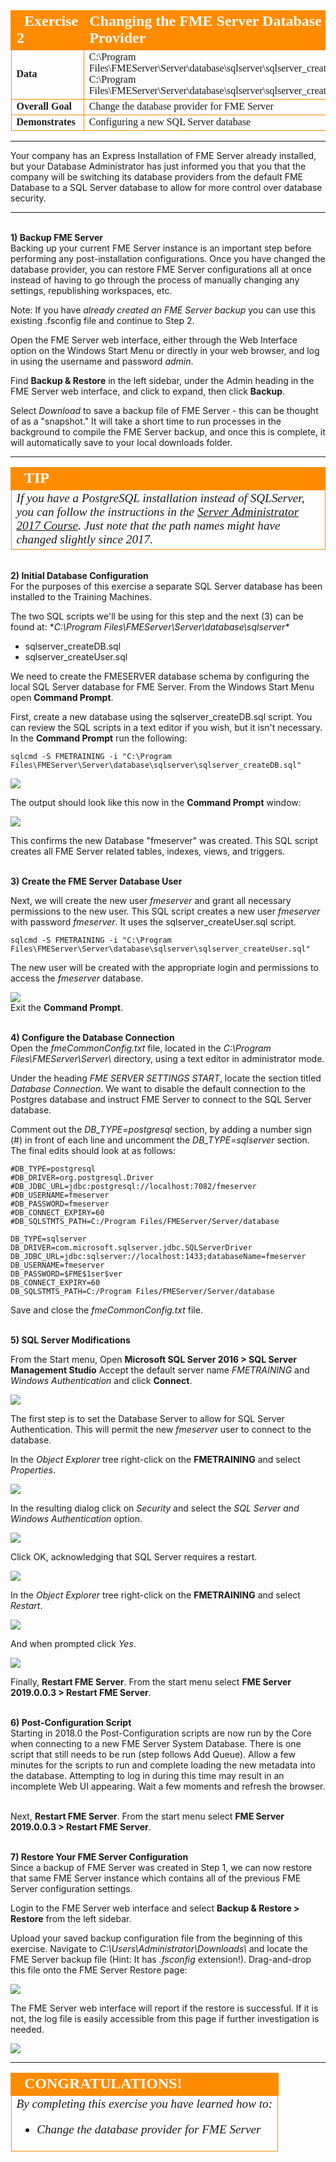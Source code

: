 <!--Exercise Section-->

<table style="border-spacing: 0px;border-collapse: collapse;font-family:serif">
<tr>
<td width=25% style="vertical-align:middle;background-color:darkorange;border: 2px solid darkorange">
<i class="fa fa-cogs fa-lg fa-pull-left fa-fw" style="color:white;padding-right: 12px;vertical-align:text-top"></i>
<span style="color:white;font-size:x-large;font-weight: bold">Exercise 2</span>
</td>
<td style="border: 2px solid darkorange;background-color:darkorange;color:white">
<span style="color:white;font-size:x-large;font-weight: bold">Changing the FME Server Database Provider</span>
</td>
</tr>

<tr>
<td style="border: 1px solid darkorange; font-weight: bold">Data</td>
<td style="border: 1px solid darkorange">C:\Program Files\FMEServer\Server\database\sqlserver\sqlserver_createDB.sql
<br>C:\Program Files\FMEServer\Server\database\sqlserver\sqlserver_createUser.sql</td>
</tr>

<tr>
<td style="border: 1px solid darkorange; font-weight: bold">Overall Goal</td>
<td style="border: 1px solid darkorange">Change the database provider for FME Server</td>
</tr>

<tr>
<td style="border: 1px solid darkorange; font-weight: bold">Demonstrates</td>
<td style="border: 1px solid darkorange">Configuring a new SQL Server database</td>
</tr>

</table>

---

Your company has an Express Installation of FME Server already installed, but your Database Administrator has just informed you that you that the company will be switching its database providers from the default FME Database to a SQL Server database to allow for more control over database security.

---

<!--<table style="border-spacing: 0px">
<tr>
<td style="vertical-align:middle;background-color:darkorange;border: 2px solid darkorange">
<i class="fa fa-quote-left fa-lg fa-pull-left fa-fw" style="color:white;padding-right: 12px;vertical-align:text-top"></i>
<span style="color:white;font-size:x-large;font-weight: bold;font-family:serif">FME Lizard says...</span>
</td>
</tr>

<tr>
<td style="border: 1px solid darkorange">
<span style="font-family:serif; font-style:italic; font-size:larger">
If you have completed the Configuring for HTTPS exercise, remember that the URL to connect to FME Server is now </span><span style="font-family:serif; font-style:italic; font-weight:bold; font-size:larger">https://localhost:8443/fmeserver</span><span style="font-family:serif; font-style:italic; font-size:larger"> and NOT http://localhost/fmeserver!
</span>
</td>
</tr>
</table>-->


<br>**1) Backup FME Server**
<br>Backing up your current FME Server instance is an important step before performing any post-installation configurations. Once you have changed the database provider, you can restore FME Server configurations all at once instead of having to go through the process of manually changing any settings, republishing workspaces, etc.

Note: If you have *already created an FME Server backup* you can use this existing .fsconfig file and continue to Step 2.

Open the FME Server web interface, either through the Web Interface option on the Windows Start Menu or directly in your web browser, and log in using the username and password *admin*.

Find **Backup & Restore** in the left sidebar, under the Admin heading in the FME Server web interface, and click to expand, then click **Backup**.

Select *Download* to save a backup file of FME Server - this can be thought of as a "snapshot." It will take a short time to run processes in the background to compile the FME Server backup, and once this is complete, it will automatically save to your local downloads folder.

---

<!--Tip Section-->

<table style="border-spacing: 0px">
<tr>
<td style="vertical-align:middle;background-color:darkorange;border: 2px solid darkorange">
<i class="fa fa-info-circle fa-lg fa-pull-left fa-fw" style="color:white;padding-right: 12px;vertical-align:text-top"></i>
<span style="color:white;font-size:x-large;font-weight: bold;font-family:serif">TIP</span>
</td>
</tr>

<tr>
<td style="border: 1px solid darkorange">
<span style="font-family:serif; font-style:italic; font-size:larger">
If you have a PostgreSQL installation instead of SQLServer, you can follow the instructions in the <a href="https://safe-software.gitbooks.io/fme-server-administration-training-2017/content/ServerAdmin4Scalability/Exercise2_SwitchingToAPostgreSQLDatabaseWithWindowsSystem.html">Server Administrator 2017 Course</a>. Just note that the path names might have changed slightly since 2017.
</span>
</td>
</tr>
</table>

<br>**2) Initial Database Configuration**
<br>For the purposes of this exercise a separate SQL Server database has been installed to the Training Machines.

The two SQL scripts we'll be using for this step and the next (3) can be found at: **C:\Program Files\FMEServer\Server\database\sqlserver\**
  - sqlserver_createDB.sql
  - sqlserver_createUser.sql

We need to create the FMESERVER database schema by configuring the local SQL Server database for FME Server. From the Windows Start Menu open **Command Prompt**.

<!--**Create the FMESERVER database schema**: The next step is to configure the local SQL Server database for FME Server. From the Windows Start Menu, open **Command Prompt**. -->

First, create a new database using the sqlserver_createDB.sql script.  You can review the SQL scripts in a text editor if you wish, but it isn't necessary. In the **Command Prompt** run the following:

    sqlcmd -S FMETRAINING -i "C:\Program Files\FMEServer\Server\database\sqlserver\sqlserver_createDB.sql"

![](./Images/4.211.Ex2.CommandPrompt1_fmeserver.png)

The output should look like this now in the **Command Prompt** window:

![](./Images/4.212.Ex2.CommandPrompt2_fmeserver.png)

This confirms the new Database "fmeserver" was created.  This SQL script creates all FME Server related tables, indexes, views, and triggers.


<br>**3) Create the FME Server Database User**

Next, we will create the new user *fmeserver* and grant all necessary permissions to the new user.
This SQL script creates a new user *fmeserver* with password *fmeserver*.  It uses the sqlserver_createUser.sql script.

    sqlcmd -S FMETRAINING -i "C:\Program Files\FMEServer\Server\database\sqlserver\sqlserver_createUser.sql"

The new user will be created with the appropriate login and permissions to access the *fmeserver* database.

![](./Images/4.213.Ex2.CommandPrompt3_fmeserver.png)
<br>Exit the **Command Prompt**.

<!-- May add SQL Server Studio steps to confirm database and user was created successfully.  This is optional to include but would help a new user confirm the database and user were created. -->

<br>**4) Configure the Database Connection**
<br>Open the *fmeCommonConfig.txt* file, located in the *C:\Program Files\FMEServer\Server\\* directory, using a text editor in administrator mode.

Under the heading *FME SERVER SETTINGS START*, locate the section titled *Database Connection*. We want to disable the default connection to the Postgres database and instruct FME Server to connect to the SQL Server database.

Comment out the *DB_TYPE=postgresql* section, by adding a number sign (#) in front of each line and uncomment the *DB_TYPE=sqlserver* section.  The final edits should look at as follows:

    #DB_TYPE=postgresql
    #DB_DRIVER=org.postgresql.Driver
    #DB_JDBC_URL=jdbc:postgresql://localhost:7082/fmeserver
    #DB_USERNAME=fmeserver
    #DB_PASSWORD=fmeserver
    #DB_CONNECT_EXPIRY=60
    #DB_SQLSTMTS_PATH=C:/Program Files/FMEServer/Server/database

    DB_TYPE=sqlserver
    DB_DRIVER=com.microsoft.sqlserver.jdbc.SQLServerDriver
    DB_JDBC_URL=jdbc:sqlserver://localhost:1433;databaseName=fmeserver
    DB_USERNAME=fmeserver
    DB_PASSWORD=$FME$1ser$ver
    DB_CONNECT_EXPIRY=60
    DB_SQLSTMTS_PATH=C:/Program Files/FMEServer/Server/database


Save and close the *fmeCommonConfig.txt* file.

<br>**5) SQL Server Modifications**

From the Start menu, Open **Microsoft SQL Server 2016 &#62; SQL Server Management Studio**
Accept the default server name *FMETRAINING* and *Windows Authentication* and click **Connect**.

![](./Images/4.214.Ex2.SQLServer_Login.png)

The first step is to set the Database Server to allow for SQL Server Authentication. This will permit the new *fmeserver* user to connect to the database.

In the *Object Explorer* tree right-click on the **FMETRAINING** and select *Properties*.

![](./Images/4.216.Ex2.SQLServer_Properties2.png)

In the resulting dialog click on *Security* and select the *SQL Server and Windows Authentication* option.

![](./Images/4.217.Ex2.SQLServer_Properties3.png)

Click OK, acknowledging that SQL Server requires a restart.

![](./Images/4.218.Ex2.SQLServer_Properties4.png)

In the *Object Explorer* tree right-click on the **FMETRAINING** and select *Restart*.

![](./Images/4.219.Ex2.SQLServer_Properties5.png)

And when prompted click *Yes*.

![](./Images/4.220.Ex2.SQLServer_Properties6.png)


 Finally, **Restart FME Server**.  From the start menu select **FME Server 2019.0.0.3 &#62; Restart FME Server**.


<br>**6) Post-Configuration Script**
<br>Starting in 2018.0 the Post-Configuration scripts are now run by the Core when connecting to a new FME Server System Database. There is one script that still needs to be run (step follows Add Queue).  Allow a few minutes for the scripts to run and complete loading the new metadata into the database.  Attempting to log in during this time may result in an incomplete Web UI appearing. Wait a few moments and refresh the browser.
<br> <br>

Next, **Restart FME Server**.  From the start menu select **FME Server 2019.0.0.3 &#62; Restart FME Server**.

<br>**7) Restore Your FME Server Configuration**
<br>Since a backup of FME Server was created in Step 1, we can now restore that same FME Server instance which contains all of the previous FME Server configuration settings.

Login to the FME Server web interface and select **Backup & Restore &gt; Restore** from the left sidebar.

Upload your saved backup configuration file from the beginning of this exercise. Navigate to *C:\Users\Administrator\Downloads\\* and locate the FME Server backup file (Hint: It has *.fsconfig* extension!). Drag-and-drop this file onto the FME Server Restore page:

![](./Images/4.209.Ex2.RestoreConfiguration.png)

The FME Server web interface will report if the restore is successful. If it is not, the log file is easily accessible from this page if further investigation is needed.

![](./Images/4.210.Ex2.RestoreSuccess.png)

<!--<br>**8) Update Service URLs to HTTPS**
Finally, since restoring the configuration does not update the service URLs we must redo the step from Chapter 3, Exercise3.  The reason the service URLs are not updated when restoring a configuration is that we may be restoring to an entirely different system with different URLs.

<br>To enable SSL for FME Server Services, login to the FME Server web interface (username and password *admin*), and select **Services** on the left sidebar.

![](./Images/4.221.Ex2.ServicesButton.png)

On the *Services* page, you can update specific services or all services at once. Let's update all services. Click **Change All Hosts**

![](./Images/4.222.Ex2.ChangeAllHosts.png)

The *Change All Hosts* dialog opens. Make sure **Host** is set to _https://localhost:8443_ and click **OK**.

![](./Images/4.223.Ex2.ChangeAllHosts2.png)

The URLs will be updated to their new, correct values on the Services page.

![](./Images/4.224.Ex2.NewServiceURLs.png)
-->
---

<!--Exercise Congratulations Section-->

<table style="border-spacing: 0px">
<tr>
<td style="vertical-align:middle;background-color:darkorange;border: 2px solid darkorange">
<i class="fa fa-thumbs-o-up fa-lg fa-pull-left fa-fw" style="color:white;padding-right: 12px;vertical-align:text-top"></i>
<span style="color:white;font-size:x-large;font-weight: bold;font-family:serif">CONGRATULATIONS!</span>
</td>
</tr>

<tr>
<td style="border: 1px solid darkorange">
<span style="font-family:serif; font-style:italic; font-size:larger">
By completing this exercise you have learned how to:
<br>
<ul><li>Change the database provider for FME Server</li></ul>
</span>
</td>
</tr>
</table>
